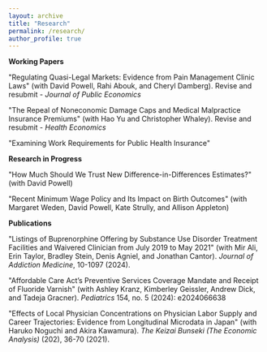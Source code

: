 ```yaml
---
layout: archive
title: "Research"
permalink: /research/
author_profile: true
---
```


**Working Papers**

"Regulating Quasi-Legal Markets: Evidence from Pain Management Clinic Laws" (with David Powell, Rahi Abouk, and Cheryl Damberg). Revise and resubmit - _Journal of Public Economics_
 
"The Repeal of Noneconomic Damage Caps and Medical Malpractice Insurance Premiums" (with Hao Yu and Christopher Whaley). Revise and resubmit - _Health Economics_

"Examining Work Requirements for Public Health Insurance"

**Research in Progress**

"How Much Should We Trust New Difference-in-Differences Estimates?" (with David Powell) 

"Recent Minimum Wage Policy and Its Impact on Birth Outcomes" (with Margaret Weden, David Powell, Kate Strully, and Allison Appleton) 

**Publications**

"Listings of Buprenorphine Offering by Substance Use Disorder Treatment Facilities and Waivered Clinician from July 2019 to May 2021" (with Mir Ali, Erin Taylor, Bradley Stein, Denis Agniel, and Jonathan Cantor). _Journal of Addiction Medicine_, 10-1097 (2024). 

"Affordable Care Act’s Preventive Services Coverage Mandate and Receipt of Fluoride Varnish" (with Ashley Kranz, Kimberley Geissler, Andrew Dick, and Tadeja Gracner). _Pediatrics_ 154, no. 5 (2024): e2024066638  

"Effects of Local Physician Concentrations on Physician Labor Supply and Career Trajectories: Evidence from Longitudinal Microdata in Japan" (with Haruko Noguchi and Akira Kawamura). _The Keizai Bunseki (The Economic Analysis)_ (202), 36-70 (2021).
